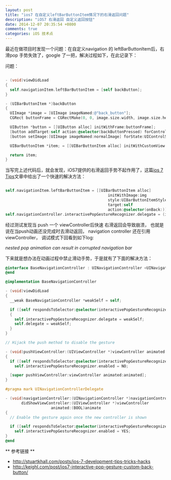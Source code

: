 ```yaml
---
layout: post
title: "ios7 在自定义leftBarButtonItem情况下的右滑返回问题"
description: "iOS7 右滑返回 自定义返回按钮"
date: 2014-12-07 20:35:54 +0800
comments: true
categories: iOS 技术点
---
```


最近在做项目时发现一个问题：在自定义navigation 的 leftBarButtonItem后，右滑pop 手势失效了，google 了一把，解决过程如下，在此记录下：

问题：

```objective-c

- (void)viewDidLoad
{
  self.navigationItem.leftBarButtonItem = [self backButton];
}

- (UIBarButtonItem *)backButton
{
  UIImage *image = [UIImage imageNamed:@"back_button"];
  CGRect buttonFrame = CGRectMake(0, 0, image.size.width, image.size.height);

  UIButton *button = [[UIButton alloc] initWithFrame:buttonFrame];
  [button addTarget:self action:@selector(backButtonPressed) forControlEvents:UIControlEventTouchUpInside];
  [button setImage:[UIImage imageNamed:normalImage] forState:UIControlStateNormal];

  UIBarButtonItem *item; = [[UIBarButtonItem alloc] initWithCustomView:button];

  return item;
}
```
<!--more-->

当写完上述代码后，就会发现，iOS7提供的右滑返回手势不起作用了，这篇[ios 7 Tips](http://stuartkhall.com/posts/ios-7-development-tips-tricks-hacks)文章中给出了一个快速的解决方法：

```objective-c

self.navigationItem.leftBarButtonItem = [[UIBarButtonItem alloc]
                                             initWithImage:img
                                             style:UIBarButtonItemStylePlain
                                             target:self
                                             action:@selector(onBack:)];
self.navigationController.interactivePopGestureRecognizer.delegate = (id<UIGestureRecognizerDelegate>)self;

```

经过测试发现当 push 一个 viewController后快速 右滑返回会导致崩溃， 也就是说在当push动画还没完成时去滑动返回， navigation controller 还在引用 viewController， 调试模式下回看到如下log:

*nested pop animation can result in corrupted navigation bar*

下来就是想办法在动画过程中禁止滑动手势，于是就有了下面的解决方法：

```objective-c
@interface BaseNavigationController : UINavigationController <UINavigationControllerDelegate, UIGestureRecognizerDelegate>
@end

@implementation BaseNavigationController

- (void)viewDidLoad
{
  __weak BaseNavigationController *weakSelf = self;

  if ([self respondsToSelector:@selector(interactivePopGestureRecognizer)])
  {
    self.interactivePopGestureRecognizer.delegate = weakSelf;
    self.delegate = weakSelf;
  }
}

// Hijack the push method to disable the gesture

- (void)pushViewController:(UIViewController *)viewController animated:(BOOL)animated
{
  if ([self respondsToSelector:@selector(interactivePopGestureRecognizer)])
    self.interactivePopGestureRecognizer.enabled = NO;

  [super pushViewController:viewController animated:animated];
}

#pragma mark UINavigationControllerDelegate

- (void)navigationController:(UINavigationController *)navigationController
       didShowViewController:(UIViewController *)viewController
                    animated:(BOOL)animate
{
  // Enable the gesture again once the new controller is shown

  if ([self respondsToSelector:@selector(interactivePopGestureRecognizer)])
    self.interactivePopGestureRecognizer.enabled = YES;
}
@end

```

** 参考链接 ** 

- <u>http://stuartkhall.com/posts/ios-7-development-tips-tricks-hacks </u>
- <u>http://keighl.com/post/ios7-interactive-pop-gesture-custom-back-button/ </u>

